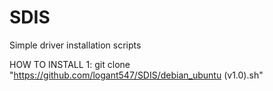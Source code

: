 # SDIS
Simple driver installation scripts

HOW TO INSTALL
1: git clone "https://github.com/logant547/SDIS/debian_ubuntu (v1.0).sh"
